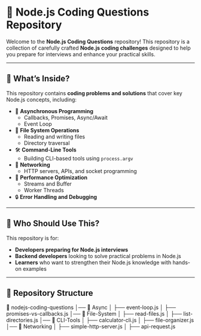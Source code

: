 # 🚀 Node.js Coding Questions Repository

Welcome to the **Node.js Coding Questions** repository! This repository is a collection of carefully crafted **Node.js coding challenges** designed to help you prepare for interviews and enhance your practical skills.

---

## 📌 What’s Inside?

This repository contains **coding problems and solutions** that cover key Node.js concepts, including:

- 🔄 **Asynchronous Programming**
    - Callbacks, Promises, Async/Await
    - Event Loop
- 📁 **File System Operations**
    - Reading and writing files
    - Directory traversal
- 🛠️ **Command-Line Tools**
    - Building CLI-based tools using `process.argv`
- 📡 **Networking**
    - HTTP servers, APIs, and socket programming
- 🔧 **Performance Optimization**
    - Streams and Buffer
    - Worker Threads
- 🔒 **Error Handling and Debugging**

---

## 🎯 Who Should Use This?

This repository is for:
- **Developers preparing for Node.js interviews**
- **Backend developers** looking to solve practical problems in Node.js
- **Learners** who want to strengthen their Node.js knowledge with hands-on examples

---

## 📂 Repository Structure

📁 nodejs-coding-questions │── 📂 Async │ ├── event-loop.js │ ├── promises-vs-callbacks.js │── 📂 File-System │ ├── read-files.js │ ├── list-directories.js │── 📂 CLI-Tools │ ├── calculator-cli.js │ ├── file-organizer.js │── 📂 Networking │ ├── simple-http-server.js │ ├── api-request.js

